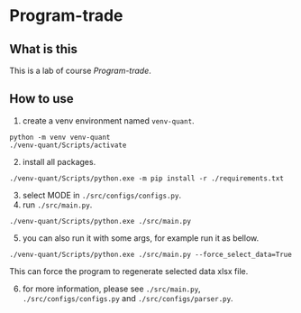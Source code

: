 # Program-trade

## What is this

This is a lab of course *Program-trade*.

## How to use

1. create a venv environment named `venv-quant`.

```shell
python -m venv venv-quant
./venv-quant/Scripts/activate
```

2. install all packages.

```shell
./venv-quant/Scripts/python.exe -m pip install -r ./requirements.txt
```

3. select MODE in `./src/configs/configs.py`.
4. run `./src/main.py`.

```shell
./venv-quant/Scripts/python.exe ./src/main.py
```

5. you can also run it with some args, for example run it as bellow.

```shell
./venv-quant/Scripts/python.exe ./src/main.py --force_select_data=True
```

This can force the program to regenerate selected data xlsx file.

6. for more information, please see `./src/main.py`, `./src/configs/configs.py` and `./src/configs/parser.py`.